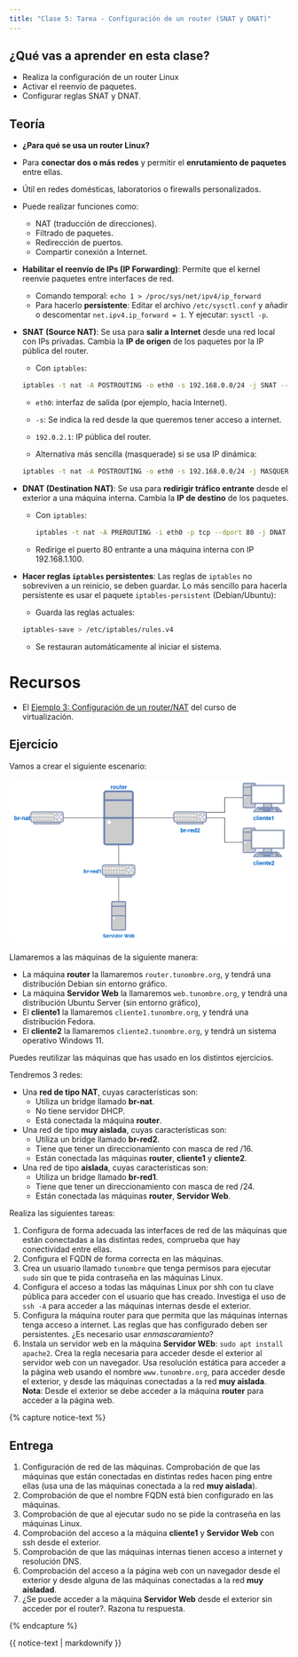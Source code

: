 ```yaml
---
title: "Clase 5: Tarea - Configuración de un router (SNAT y DNAT)"
---
```


## ¿Qué vas a aprender en esta clase?

* Realiza la configuración de un router Linux
* Activar el reenvío de paquetes.
* Configurar reglas SNAT y DNAT.

## Teoría

* **¿Para qué se usa un router Linux?**

* Para **conectar dos o más redes** y permitir el **enrutamiento de paquetes** entre ellas.
* Útil en redes domésticas, laboratorios o firewalls personalizados.
* Puede realizar funciones como:
  * NAT (traducción de direcciones).
  * Filtrado de paquetes.
  * Redirección de puertos.
  * Compartir conexión a Internet.

* **Habilitar el reenvío de IPs (IP Forwarding)**: Permite que el kernel reenvíe paquetes entre interfaces de red.
    * Comando temporal: `echo 1 > /proc/sys/net/ipv4/ip_forward`
    * Para hacerlo **persistente**:  Editar el archivo `/etc/sysctl.conf` y añadir o descomentar `net.ipv4.ip_forward = 1`. Y ejecutar: `sysctl -p`.
* **SNAT (Source NAT)**: Se usa para **salir a Internet** desde una red local con IPs privadas. Cambia la **IP de origen** de los paquetes por la IP pública del router.

    * Con `iptables`:

    ```bash
    iptables -t nat -A POSTROUTING -o eth0 -s 192.168.0.0/24 -j SNAT --to-source 192.0.2.1
    ```

    * `eth0`: interfaz de salida (por ejemplo, hacia Internet).
    * `-s`: Se indica la red desde la que queremos tener acceso a internet.
    * `192.0.2.1`: IP pública del router.

    * Alternativa más sencilla (masquerade) si se usa IP dinámica:

    ```bash
    iptables -t nat -A POSTROUTING -o eth0 -s 192.168.0.0/24 -j MASQUERADE
    ```
* **DNAT (Destination NAT)**: Se usa para **redirigir tráfico entrante** desde el exterior a una máquina interna. Cambia la **IP de destino** de los paquetes.
    * Con `iptables`:

      ```bash
      iptables -t nat -A PREROUTING -i eth0 -p tcp --dport 80 -j DNAT --to-destination 192.168.1.100:80
      ```

    * Redirige el puerto 80 entrante a una máquina interna con IP 192.168.1.100.


* **Hacer reglas `iptables` persistentes**: Las reglas de `iptables` no sobreviven a un reinicio, se deben guardar. Lo más sencillo para hacerla persistente es usar el paquete `iptables-persistent` (Debian/Ubuntu):
    * Guarda las reglas actuales:

    ```bash
    iptables-save > /etc/iptables/rules.v4
    ```
    * Se restauran automáticamente al iniciar el sistema.

# Recursos

* El [Ejemplo 3: Configuración de un router/NAT](https://github.com/josedom24/curso_kvm_ow/blob/main/curso1/contenidos/unidad06/clase7.md) del curso de virtualización.

## Ejercicio

Vamos a crear el siguiente escenario:

![router](img/clase5.png)

Llamaremos a las máquinas de la siguiente manera: 

* La máquina **router** la llamaremos `router.tunombre.org`, y tendrá una distribución Debian sin entorno gráfico.
* La máquina **Servidor Web** la llamaremos `web.tunombre.org`, y tendrá una distribución Ubuntu Server (sin entorno gráfico),
* El **cliente1** la llamaremos `cliente1.tunombre.org`, y tendrá una distribución Fedora.
* El **cliente2** la llamaremos `cliente2.tunombre.org`, y tendrá un sistema operativo Windows 11.

Puedes reutilizar las máquinas que has usado en los distintos ejercicios.

Tendremos 3 redes:

* Una **red de tipo NAT**, cuyas características son:
  * Utiliza un bridge llamado **br-nat**.
  * No tiene servidor DHCP.
  * Está conectada la máquina **router**.
* Una red de tipo **muy aislada**, cuyas características son:
  * Utiliza un bridge llamado **br-red2**.
  * Tiene que tener un direccionamiento con masca de red /16.
  * Están conectada las máquinas **router**, **cliente1** y **cliente2**.
* Una red de tipo **aislada**, cuyas características son:
  * Utiliza un bridge llamado **br-red1**.
  * Tiene que tener un direccionamiento con masca de red /24.
  * Están conectada las máquinas **router**, **Servidor Web**.


Realiza las siguientes tareas:

1. Configura de forma adecuada las interfaces de red de las máquinas que están conectadas a las distintas redes, comprueba que hay conectividad entre ellas.
2. Configura el FQDN de forma correcta en las máquinas.
3. Crea un usuario llamado `tunombre` que tenga permisos para ejecutar `sudo` sin que te pida contraseña en las máquinas Linux.
4. Configura el acceso a todas las máquinas Linux por shh con tu clave pública para acceder con el usuario que has creado. Investiga el uso de `ssh -A` para acceder a las máquinas internas desde el exterior. 
5. Configura la máquina router para que permita que las máquinas internas tenga acceso a internet. Las reglas que has configurado deben ser persistentes. ¿Es necesario usar *enmascaramiento*?
6. Instala un servidor web en la máquina **Servidor WEb**: `sudo apt install apache2`. Crea la regla necesaria para acceder desde el exterior al servidor web con un navegador. Usa resolución estática para acceder a la página web usando el nombre `www.tunombre.org`, para acceder desde el exterior, y desde las máquinas conectadas a la red **muy aislada**. **Nota**: Desde el exterior se debe acceder a la máquina **router** para acceder a la página web.

{% capture notice-text %}
## Entrega

1. Configuración de red de las máquinas. Comprobación de que las máquinas que están conectadas en distintas redes hacen ping entre ellas (usa una de las máquinas conectada a la red **muy aislada**).
2. Comprobación de que el nombre FQDN está bien configurado en las máquinas.
3. Comprobación de que al ejecutar sudo no se pide la contraseña en las máquinas Linux.
4. Comprobación del acceso a la máquina **cliente1** y **Servidor Web** con ssh desde el exterior.
5. Comprobación de que las máquinas internas tienen acceso a internet y resolución DNS.
6. Comprobación del acceso a la página web con un navegador desde el exterior y desde alguna de las máquinas conectadas a la red **muy aisladad**.
7. ¿Se puede acceder a la máquina **Servidor Web** desde el exterior sin acceder por el router?. Razona tu respuesta.

{% endcapture %}<div class="notice--info">{{ notice-text | markdownify }}</div>

